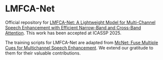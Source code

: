 # LMFCA-Net
Official repository for [LMFCA-Net: A Lightweight Model for Multi-Channel Speech Enhancement with Efficient Narrow-Band and Cross-Band Attention](https://arxiv.org/abs/2502.11462). This work has been accepted at ICASSP 2025.

The training scripts for LMFCA-Net are adapted from [McNet: Fuse Multiple Cues for Multichannel Speech Enhancement](https://github.com/Audio-WestlakeU/McNet). We extend our gratitude to them for their valuable contributions.


